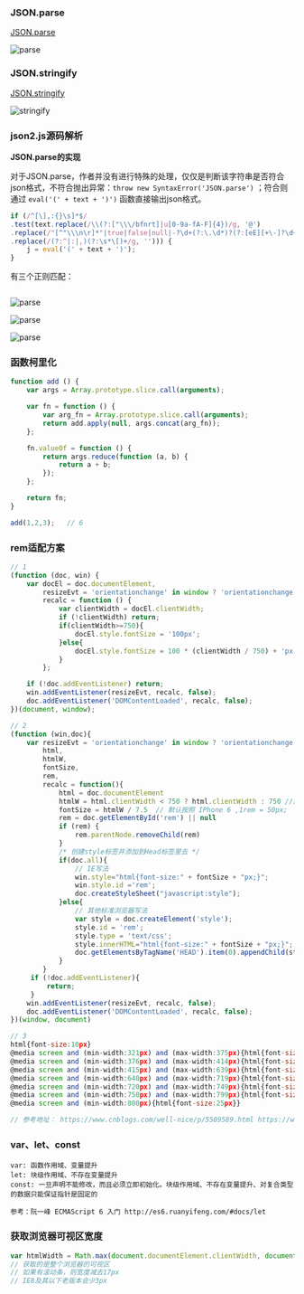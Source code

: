 
### JSON.parse

[JSON.parse](https://www.ecma-international.org/ecma-262/6.0/#sec-json.parse)

![parse](https://github.com/jarvis12138/blog/blob/master/question/image/JSON.parse.png?raw=true)

### JSON.stringify

[JSON.stringify](https://www.ecma-international.org/ecma-262/6.0/#sec-json.stringify)

![stringify](https://github.com/jarvis12138/blog/blob/master/question/image/JSON.stringify.png?raw=true)

### json2.js源码解析

<b>JSON.parse的实现</b>

对于JSON.parse，作者并没有进行特殊的处理，仅仅是判断该字符串是否符合json格式，不符合抛出异常：`throw new SyntaxError('JSON.parse')` ；符合则通过 `eval('(' + text + ')')` 函数直接输出json格式。

```javascript
if (/^[\],:{}\s]*$/
.test(text.replace(/\\(?:["\\\/bfnrt]|u[0-9a-fA-F]{4})/g, '@')
.replace(/"[^"\\\n\r]*"|true|false|null|-?\d+(?:\.\d*)?(?:[eE][+\-]?\d+)?/g, ']')
.replace(/(?:^|:|,)(?:\s*\[)+/g, ''))) {
    j = eval('(' + text + ')');
}
```

有三个正则匹配：

```javascript

```

![parse](https://github.com/jarvis12138/blog/blob/master/question/image/regexp1.png?raw=true)

![parse](https://github.com/jarvis12138/blog/blob/master/question/image/regexp2.png?raw=true)

![parse](https://github.com/jarvis12138/blog/blob/master/question/image/regexp3.png?raw=true)

### 函数柯里化

```javascript
function add () {
    var args = Array.prototype.slice.call(arguments);

    var fn = function () {
        var arg_fn = Array.prototype.slice.call(arguments);
        return add.apply(null, args.concat(arg_fn));
    };

    fn.valueOf = function () {
        return args.reduce(function (a, b) {
            return a + b;
        });
    };

    return fn;
}

add(1,2,3);   // 6
```

### rem适配方案

```javascript
// 1 
(function (doc, win) {
    var docEl = doc.documentElement,
        resizeEvt = 'orientationchange' in window ? 'orientationchange' : 'resize',
        recalc = function () {
            var clientWidth = docEl.clientWidth;
            if (!clientWidth) return;
            if(clientWidth>=750){
                docEl.style.fontSize = '100px';
            }else{
                docEl.style.fontSize = 100 * (clientWidth / 750) + 'px';
            }
        };

    if (!doc.addEventListener) return;
    win.addEventListener(resizeEvt, recalc, false);
    doc.addEventListener('DOMContentLoaded', recalc, false);
})(document, window);

// 2 
(function (win,doc){
    var resizeEvt = 'orientationchange' in window ? 'orientationchange' : 'resize',
        html,
        htmlW,
        fontSize,
        rem,
        recalc = function(){
            html = doc.documentElement
            htmlW = html.clientWidth < 750 ? html.clientWidth : 750 //最大 1rem = 100px;
            fontSize = htmlW / 7.5  // 默认按照 IPhone 6 ,1rem = 50px;
            rem = doc.getElementById('rem') || null
            if (rem) {
                rem.parentNode.removeChild(rem)
            }
            /* 创建style标签并添加到Head标签里去 */
            if(doc.all){
                // IE写法
                win.style="html{font-size:" + fontSize + "px;}";
                win.style.id ='rem';
                doc.createStyleSheet("javascript:style");
            }else{
                // 其他标准浏览器写法
                var style = doc.createElement('style');
                style.id = 'rem';
                style.type = 'text/css';
                style.innerHTML="html{font-size:" + fontSize + "px;}";
                doc.getElementsByTagName('HEAD').item(0).appendChild(style);
            }
        }
     if (!doc.addEventListener){
         return;
     }
    win.addEventListener(resizeEvt, recalc, false);
    doc.addEventListener('DOMContentLoaded', recalc, false);
})(window, document)

// 3 
html{font-size:10px}
@media screen and (min-width:321px) and (max-width:375px){html{font-size:11px}}
@media screen and (min-width:376px) and (max-width:414px){html{font-size:12px}}
@media screen and (min-width:415px) and (max-width:639px){html{font-size:15px}}
@media screen and (min-width:640px) and (max-width:719px){html{font-size:20px}}
@media screen and (min-width:720px) and (max-width:749px){html{font-size:22.5px}}
@media screen and (min-width:750px) and (max-width:799px){html{font-size:23.5px}}
@media screen and (min-width:800px){html{font-size:25px}}

// 参考地址： https://www.cnblogs.com/well-nice/p/5509589.html https://www.cnblogs.com/webBlog-gqs/p/9139241.html
```

### var、let、const

```
var: 函数作用域、变量提升
let: 块级作用域、不存在变量提升
const: 一旦声明不能修改，而且必须立即初始化。块级作用域、不存在变量提升、对复合类型的数据只能保证指针是固定的

参考：阮一峰 ECMAScript 6 入门 http://es6.ruanyifeng.com/#docs/let
```

### 获取浏览器可视区宽度

```javascript
var htmlWidth = Math.max(document.documentElement.clientWidth, document.body.clientWidth);
// 获取的是整个浏览器的可视区
// 如果有滚动条，则宽度减去17px
// IE8及其以下老版本会少3px
```